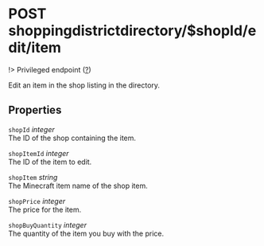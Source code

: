 # <span class="badge badge-light">POST</span> <span class="badge badge-light">shoppingdistrictdirectory/$shopId/edit/item</span>

!> Privileged endpoint ([?](privileged.md))

Edit an item in the shop listing in the directory.

## Properties

`shopId` *integer*  
The ID of the shop containing the item.

`shopItemId` *integer*  
The ID of the item to edit.

`shopItem` *string*  
The Minecraft item name of the shop item.

`shopPrice` *integer*  
The price for the item.

`shopBuyQuantity` *integer*  
The quantity of the item you buy with the price.



